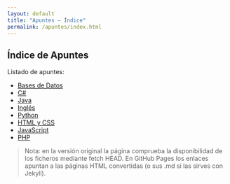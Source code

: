 ```yaml
---
layout: default
title: "Apuntes — Índice"
permalink: /apuntes/index.html
---
```


## Índice de Apuntes

Listado de apuntes:

- [Bases de Datos](/apuntes_mantenimiento/bases-de-datos.html)
- [C#](/apuntes_mantenimiento/csharp.html)
- [Java](/apuntes_mantenimiento/java.html)
- [Inglés](/apuntes_mantenimiento/ingles.html)
- [Python](/apuntes_mantenimiento/python.html)
- [HTML y CSS](/apuntes_mantenimiento/html-css.html)
- [JavaScript](/apuntes_mantenimiento/javascript.html)
- [PHP](/apuntes_mantenimiento/php.html)

> Nota: en la versión original la página comprueba la disponibilidad de los ficheros mediante fetch HEAD. En GitHub Pages los enlaces apuntan a las páginas HTML convertidas (o sus .md si las sirves con Jekyll).

